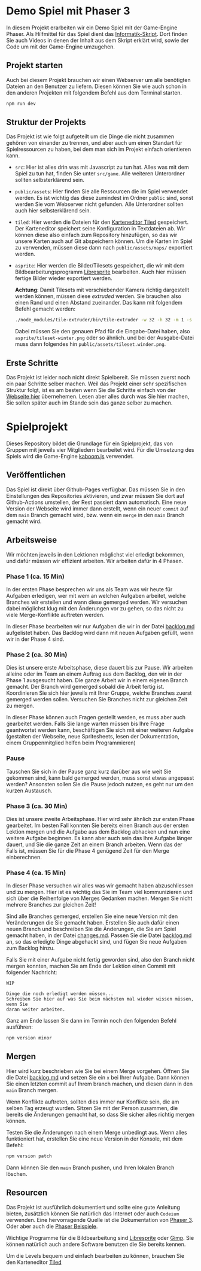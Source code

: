 # Demo Spiel mit Phaser 3

In diesem Projekt erarbeiten wir ein Demo Spiel mit der Game-Engine Phaser. Als
Hilfmittel für das Spiel dient das
[Informatik-Skript](https://gymmu.github.io/gym-inf/game). Dort finden Sie auch
Videos in denen der Inhalt aus dem Skript erklärt wird, sowie der Code um mit
der Game-Engine umzugehen.

## Projekt starten

Auch bei diesem Projekt brauchen wir einen Webserver um alle benötigten Dateien
an den Benutzer zu liefern. Diesen können Sie wie auch schon in den anderen
Projekten mit folgendem Befehl aus dem Terminal starten.

```bash
npm run dev
```

## Struktur der Projekts

Das Projekt ist wie folgt aufgeteilt um die Dinge die nicht zusammen gehören von
einander zu trennen, und aber auch um einen Standart für Spielressourcen zu
haben, bei dem man sich im Projekt einfach orientieren kann.

- `src`: Hier ist alles drin was mit Javascript zu tun hat. Alles was mit dem
  Spiel zu tun hat, finden Sie unter `src/game`. Alle weiteren Unterordner
  sollten selbsterklärend sein.

- `public/assets`: Hier finden Sie alle Ressourcen die im Spiel verwendet
  werden. Es ist wichtig das diese zumindest im Ordner `public` sind, sonst
  werden Sie vom Webserver nicht gefunden. Alle Unterordner sollten auch hier
  selbsterklärend sein.

- `tiled`: Hier werden die Dateien für den
  [Karteneditor Tiled](https://mapeditor.org) gespeichert. Der Karteneditor
  speichert seine Konfiguration in Textdateien ab. Wir können diese also einfach
  zum Repository hinzufügen, so das wir unsere Karten auch auf Git abspeichern
  können. Um die Karten im Spiel zu verwenden, müssen diese dann nach
  `public/assets/maps/` exportiert werden.

- `asprite`: Hier werden die Bilder/Tilesets gespeichert, die wir mit dem
  Bildbearbeitungsprogramm [Libresprite](https://libresprite.github.io/#!/)
  bearbeiten. Auch hier müssen fertige Bilder wieder exportiert werden.

  **Achtung**: Damit Tilesets mit verschiebender Kamera richtig dargestellt
  werden können, müssen diese _extruded_ werden. Sie brauchen also einen Rand
  und einen Abstand zueinander. Das kann mit folgendem Befehl gemacht werden:

  ```bash
  ./node_modules/tile-extruder/bin/tile-extruder -w 32 -h 32 -m 1 -s 2 -i <Eingabe-Datei> -o <Ausgabe-Datei>
  ```

  Dabei müssen Sie den genauen Pfad für die Eingabe-Datei haben, also
  `asprite/tileset-winter.png` oder so ähnlich. und bei der Ausgabe-Datei muss
  dann folgendes hin `public/assets/tileset.winder.png`.

## Erste Schritte

Das Projekt ist leider noch nicht direkt Spielbereit. Sie müssen zuerst noch ein
paar Schritte selber machen. Weil das Projekt einer sehr spezifischen Struktur
folgt, ist es am besten wenn Sie die Schritte einfach von der
[Webseite hier](https://gymmu.github.io/gym-inf/game) übernehemen. Lesen aber
alles durch was Sie hier machen, Sie sollen später auch im Stande sein das ganze
selber zu machen.

# Spielprojekt

Dieses Repository bildet die Grundlage für ein Spielprojekt, das von Gruppen mit
jeweils vier Mitgliedern bearbeitet wird. Für die Umsetzung des Spiels wird die
Game-Engine [kaboom.js](https://kaboomjs.com/) verwendet.

## Veröffentlichen

Das Spiel ist direkt über Github-Pages verfügbar. Das müssen Sie in den
Einstellungen des Repositories aktivieren, und zwar müssen Sie dort auf
Github-Actions umstellen, der Rest passiert dann automatisch. Eine neue Version
der Webseite wird immer dann erstellt, wenn ein neuer `commit` auf dem `main`
Branch gemacht wird, bzw. wenn ein `merge` in den `main` Branch gemacht wird.

## Arbeitsweise

Wir möchten jeweils in den Lektionen möglichst viel erledigt bekommen, und dafür
müssen wir effizient arbeiten. Wir arbeiten dafür in 4 Phasen.

### Phase 1 (ca. 15 Min)

In der ersten Phase besprechen wir uns als Team was wir heute für Aufgaben
erledigen, wer mit wem an welchen Aufgaben arbeitet, welche Branches wir
erstellen und wann diese gemerged werden. Wir versuchen dabei möglichst klug mit
den Änderungen vor zu gehen, so das nicht zu viele Merge-Konflikte auftreten
werden.

In dieser Phase bearbeiten wir nur Aufgaben die wir in der Datei
[backlog.md](backlog.md) aufgelistet haben. Das Backlog wird dann mit neuen
Aufgaben gefüllt, wenn wir in der Phase 4 sind.

### Phase 2 (ca. 30 Min)

Dies ist unsere erste Arbeitsphase, diese dauert bis zur Pause. Wir arbeiten
alleine oder im Team an einem Auftrag aus dem Backlog, den wir in der Phase 1
ausgesucht haben. Die ganze Arbeit wir in einem eigenen Branch gemacht. Der
Branch wird gemerged sobald die Arbeit fertig ist. Koordinieren Sie sich hier
jeweils mit Ihrer Gruppe, welche Branches zuerst gemerged werden sollen.
Versuchen Sie Branches nicht zur gleichen Zeit zu mergen.

In dieser Phase können auch Fragen gestellt werden, es muss aber auch gearbeitet
werden. Falls Sie lange warten müssen bis Ihre Frage geantwortet werden kann,
beschäftigen Sie sich mit einer weiteren Aufgabe (gestalten der Webseite, neue
Spritesheets, lesen der Dokumentation, einem Gruppenmitglied helfen beim
Programmieren)

### Pause

Tauschen Sie sich in der Pause ganz kurz darüber aus wie weit Sie gekommen sind,
kann bald gemerged werden, muss sonst etwas angepasst werden? Ansonsten sollen
Sie die Pause jedoch nutzen, es geht nur um den kurzen Austausch.

### Phase 3 (ca. 30 Min)

Dies ist unsere zweite Arbeitsphase. Hier wird sehr ähnlich zur ersten Phase
gearbeitet. Im besten Fall konnten Sie bereits einen Branch aus der ersten
Lektion mergen und die Aufgabe aus dem Backlog abhacken und nun eine weitere
Aufgabe beginnen. Es kann aber auch sein das Ihre Aufgabe länger dauert, und Sie
die ganze Zeit an einem Branch arbeiten. Wenn das der Falls ist, müssen Sie für
die Phase 4 genügend Zeit für den Merge einberechnen.

### Phase 4 (ca. 15 Min)

In dieser Phase versuchen wir alles was wir gemacht haben abzuschliessen und zu
mergen. Hier ist es wichtig das Sie im Team viel kommunizieren und sich über die
Reihenfolge von Merges Gedanken machen. Mergen Sie nicht mehrere Branches zur
gleichen Zeit!

Sind alle Branches gemerged, erstellen Sie eine neue Version mit den
Veränderungen die Sie gemacht haben. Erstellen Sie auch dafür einen neuen Branch
und beschreiben Sie die Änderungen, die Sie am Spiel gemacht haben, in der Datei
[changes.md](changes.md). Passen Sie die Datei [backlog.md](backlog.md) an, so
das erledigte Dinge abgehackt sind, und fügen Sie neue Aufgaben zum Backlog
hinzu.

Falls Sie mit einer Aufgabe nicht fertig geworden sind, also den Branch nicht
mergen konnten, machen Sie am Ende der Lektion einen Commit mit folgender
Nachricht:

```text
WIP

Dinge die noch erledigt werden müssen...
Schreiben Sie hier auf was Sie beim nächsten mal wieder wissen müssen, wenn Sie
daran weiter arbeiten.
```

Ganz am Ende lassen Sie dann im Termin noch den folgenden Befehl ausführen:

```bash
npm version minor
```

## Mergen

Hier wird kurz beschrieben wie Sie bei einem Merge vorgehen. Öffnen Sie die
Datei [backlog.md](backlog.md) und setzen Sie ein `x` bei Ihrer Aufgabe. Dann
können Sie einen letzten commit auf Ihrem branch machen, und diesen dann in den
`main` Branch mergen.

Wenn Konflikte auftreten, sollten dies immer nur Konflikte sein, die am selben
Tag erzeugt wurden. Sitzen Sie mit der Person zusammen, die bereits die
Änderungen gemacht hat, so dass Sie sicher alles richtig mergen können.

Testen Sie die Änderungen nach einem Merge unbedingt aus. Wenn alles
funktioniert hat, erstellen Sie eine neue Version in der Konsole, mit dem
Befehl:

```bash
npm version patch
```

Dann können Sie den `main` Branch pushen, und Ihren lokalen Branch löschen.

## Resourcen

Das Projekt ist ausführlich dokumentiert und sollte eine gute Anleitung bieten,
zusätzlich können Sie natürlich das Internet oder auch `Codeium` verwenden. Eine
hervorragende Quelle ist die Dokumentation von
[Phaser 3](https://docs.phaser.io/phaser/getting-started/what-is-phaser). Oder
aber auch die [Phaser Beispiele](https://phaser.io/examples/v3.85.0).

Wichtige Programme für die Bildbearbeitung sind
[Libresprite](https://libresprite.github.io/#!/) oder
[Gimp](https://www.gimp.org/). Sie können natürlich auch andere Software
benutzen die Sie bereits kennen.

Um die Levels bequem und einfach bearbeiten zu können, brauchen Sie den
Karteneditor [Tiled](https://www.mapeditor.org/)
